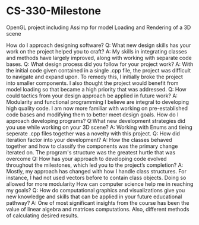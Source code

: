 # CS-330-Milestone
OpenGL project including Assimp for model Loading and Rendering of a 3D scene

How do I approach designing software?
  Q: What new design skills has your work on the project helped you to craft?
  A: My skills in integrating classes and methods have largely improved, along with working with separate code bases.
  Q: What design process did you follow for your project work?
  A: With the initial code given contained in a single .cpp file, the project was difficult to navigate and expand upon. To remedy this, I initially broke the project
    into smaller components. I also thought the project would benefit from model loading so that became a high priority that was addressed.
  Q: How could tactics from your design approach be applied in future work?
  A: Modularity and functional programming I believe are integral to developing high quality code. I am now more familiar with working on pre-established code bases and 
    modifying them to better meet design goals.
How do I approach developing programs?
  Q:What new development strategies did you use while working on your 3D scene?
  A: Working with Enums and tieing seperate .cpp files together was a novelty with this project.
  Q: How did iteration factor into your development?
  A: How the classes behaved together and how to classify the components was the primary change iterated on. The program's structure was the greatest hurtle that was         overcome
  Q: How has your approach to developing code evolved throughout the milestones, which led you to the project’s completion?
  A: Mostly, my approach has changed with how I handle class structures. For instance, I had not used vectors before to contain class objects. Doing so allowed for more      modularity
How can computer science help me in reaching my goals?
  Q: How do computational graphics and visualizations give you new knowledge and skills that can be applied in your future educational pathway?
  A: One of most significant insights from the course has been the value of linear algebra and matrices computations. Also, different methods of calculating desired        results.
